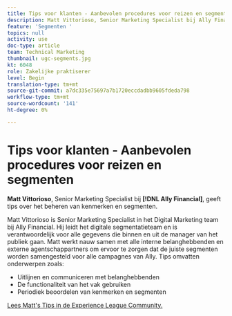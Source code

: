 ```yaml
---
title: Tips voor klanten - Aanbevolen procedures voor reizen en segmenten
description: Matt Vittorioso, Senior Marketing Specialist bij Ally Financial, geeft tips over het beheren van kenmerken en segmenten.
feature: 'Segmenten '
topics: null
activity: use
doc-type: article
team: Technical Marketing
thumbnail: ugc-segments.jpg
kt: 6048
role: Zakelijke praktiserer
level: Begin
translation-type: tm+mt
source-git-commit: a7dc335e75697a7b1720eccdadbb9605fdeda798
workflow-type: tm+mt
source-wordcount: '141'
ht-degree: 0%

---
```



# Tips voor klanten - Aanbevolen procedures voor reizen en segmenten

**Matt Vittorioso**, Senior Marketing Specialist bij  **[!DNL Ally Financial]**, geeft tips over het beheren van kenmerken en segmenten.

Matt Vittorioso is Senior Marketing Specialist in het Digital Marketing team bij Ally Financial. Hij leidt het digitale segmentatieteam en is verantwoordelijk voor alle gegevens die binnen en uit de manager van het publiek gaan. Matt werkt nauw samen met alle interne belanghebbenden en externe agentschappartners om ervoor te zorgen dat de juiste segmenten worden samengesteld voor alle campagnes van Ally. Tips omvatten onderwerpen zoals:

* Uitlijnen en communiceren met belanghebbenden
* De functionaliteit van het vak gebruiken
* Periodiek beoordelen van kenmerken en segmenten

[Lees Matt&#39;s Tips in de Experience League Community.](https://experienceleaguecommunities.adobe.com/t5/adobe-audience-manager-blogs/traits-and-segments-best-practices/ba-p/367729)
